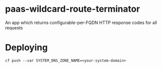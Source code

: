 # paas-wildcard-route-terminator

An app which returns configurable-per-FQDN HTTP response codes for all requests

# Deploying

```
cf push --var SYSTEM_DNS_ZONE_NAME=<your-system-domain>
```
